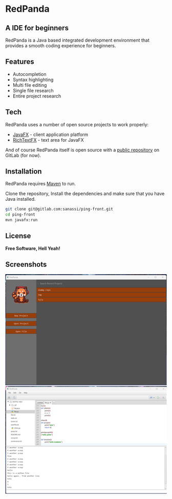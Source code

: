 # RedPanda
## A IDE for beginners

RedPanda is a Java based integrated development environment that provides a smooth coding experience for beginners.

## Features
- Autocompletion
- Syntax highlighting
- Multi file editing
- Single file research
- Entire project research

## Tech

RedPanda uses a number of open source projects to work properly:

- [JavaFX] - client application platform
- [RichTextFX] - text area for JavaFX

And of course RedPanda itself is open source with a [public repository][repoLink]
 on GitLab (for now).

## Installation

RedPanda requires [Maven](https://maven.apache.org/) to run.

Clone the repository, Install the dependencies and make sure that you have Java installed.

```sh
git clone git@gitlab.com:sanassi/ping-front.git
cd ping-front
mvn javafx:run
```
## License

**Free Software, Hell Yeah!**

## Screenshots
![alt-text](screenshots/new-menu-big.png "application menu")
![alt-text](screenshots/editor.png "editor")

[//]: # (These are reference links used in the body of this note and get stripped out when the markdown processor does its job. There is no need to format nicely because it shouldn't be seen. Thanks SO - http://stackoverflow.com/questions/4823468/store-comments-in-markdown-syntax)

   [JavaFX]: <https://openjfx.io/>
   [RichTextFX]: <https://github.com/FXMisc/RichTextFX>
   [repoLink]: <https://gitlab.com/sanassi/ping-front>
